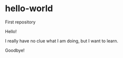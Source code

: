# hello-world
First repository

Hello!

I really have no clue what I am doing, but I want to learn.

Goodbye!
